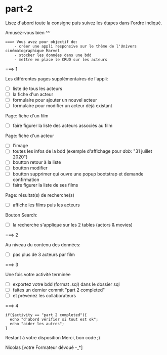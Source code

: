 # part-2

Lisez d'abord toute la consigne puis suivez les étapes dans l'ordre indiqué.

Amusez-vous bien ^^

```
===> Vous avez pour objectif de:
    - créer une appli responsive sur le thème de l'Univers cinématographique Marvel
    - stocker les données dans une bdd
    - mettre en place le CRUD sur les acteurs
```

===> 1

Les différentes pages supplémentaires de l'appli:
- [ ] liste de tous les acteurs
- [ ] la fiche d'un acteur
- [ ] formulaire pour ajouter un nouvel acteur
- [ ] formulaire pour modifier un acteur déjà existant

Page: fiche d'un film
- [ ] faire figurer la liste des acteurs associés au film

Page: fiche d'un acteur
- [ ] l'image
- [ ] toutes les infos de la bdd (exemple d'affichage pour *dob*: "31 juillet 2020")
- [ ] boutton retour à la liste
- [ ] boutton modifier
- [ ] boutton supprimer qui ouvre une popup bootstrap et demande confirmation
- [ ] faire figurer la liste de ses films

Page: résultat(s) de recherche(s)
- [ ] affiche les films puis les acteurs

Bouton Search:
- [ ] la recherche s'applique sur les 2 tables (actors & movies)

===> 2

Au niveau du contenu des données:
- [ ] pas plus de 3 acteurs par film

===> 3

Une fois votre activité terminée
- [ ] exportez votre bdd (format .sql) dans le dossier sql
- [ ] faites un dernier commit "part 2 completed"
- [ ] et prévenez les collaborateurs

===> 4

```
if($activity == "part 2 completed"){
  echo "d'abord vérifier si tout est ok";
  echo "aider les autres";
}
```


Restant à votre disposition
Merci, bon code ;)

Nicolas
[votre Formateur dévoué -_*]
